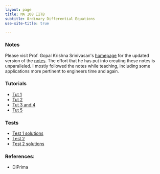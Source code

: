 ```yaml
---
layout: page
title: MA 108 IITB
subtitle: Ordinary Differential Equations
use-site-title: true

---
```

### Notes
Please visit Prof. Gopal Krishna Srinivasan's [homepage](http://www.math.iitb.ac.in/~gopal/) for the updated version of the [notes](http://www.math.iitb.ac.in/~gopal/MA108/ma108_handwritten_notes_2008.pdf). The effort that he has put into creating these notes is unparalleled. I mostly followed the notes while teaching, including some applications more pertinent to engineers time and again.
### Tutorials
* [Tut 1](https://drive.google.com/file/d/1J7SnveRAry7xJfY5E6f3_nl6LHrbBXF8/view?usp=drivesdk)
* [Tut 2](https://drive.google.com/file/d/1JAlyDpkz6abAi6pnn1lb4-1b4IN01fxZ/view?usp=drivesdk)
* [Tut 3 and 4](https://drive.google.com/file/d/1JEym37aO_C4eBbJul1vCCcgAHrfF3cfs/view?usp=drivesdk)
* [Tut 5](https://drive.google.com/file/d/1J455URfpmgIY3Ipid3tm3FH9ctJv7qvU/view?usp=drivesdk)

### Tests
* [Test 1 solutions](https://drive.google.com/file/d/1JKq3GFupmU-6780Ql4PSoO_JQSdNWyFz/view?usp=drivesdk)
* [Test 2](https://drive.google.com/file/d/1It2KuIlxHJpzi9FaVEDUzII2HYcvTT0e/view?usp=drivesdk)
* [Test 2 solutions](https://drive.google.com/file/d/1HiUq27Awemcu99i_bsXKW3kqUdt4inxl/view?usp=sharing)


### References:
* DiPrima 
